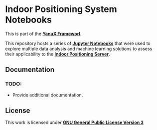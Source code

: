 # Indoor Positioning System Notebooks
This is part of the [__YanuX Frameworl__](https://yanux-framework.github.io/).

This repository hosts a series of [__Jupyter Notebooks__](https://jupyter.org/) that were used to explore multiple data analysis and machine learning solutions to assess their applicability to the [__Indoor Positioning Server__](https://github.com/YanuX-Framework/YanuX-IPSServer).

## Documentation
### TODO:
- Provide additional documentation.

## License
This work is licensed under [__GNU General Public License Version 3__](LICENSE)